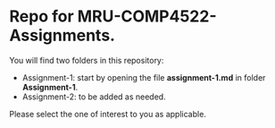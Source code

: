 # Repo for MRU-COMP4522-Assignments.

You will find two folders in this repository:
- Assignment-1: start by opening the file **assignment-1.md** in folder **Assignment-1**.
- Assignment-2: to be added as needed.

Please select the one of interest to you as applicable.
